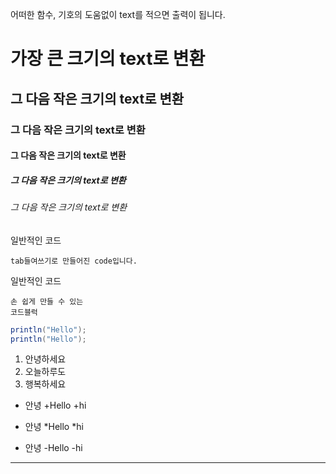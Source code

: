 어떠한 함수, 기호의 도움없이 text를 적으면 출력이 됩니다.

# 가장 큰 크기의 text로 변환
## 그 다음 작은 크기의 text로 변환
### 그 다음 작은 크기의 text로 변환
#### 그 다음 작은 크기의 text로 변환
##### 그 다음 작은 크기의 text로 변환
###### 그 다음 작은 크기의 text로 변환 

일반적인 코드

    tab들여쓰기로 만들어진 code입니다.

일반적인 코드

```
손 쉽게 만들 수 있는
코드블럭
```

``` Java
println("Hello");
println("Hello");
```

1. 안녕하세요
2. 오늘하루도
3. 행복하세요

+ 안녕
    +Hello
        +hi

* 안녕
    *Hello
        *hi

- 안녕
    -Hello
        -hi

-------------------------



